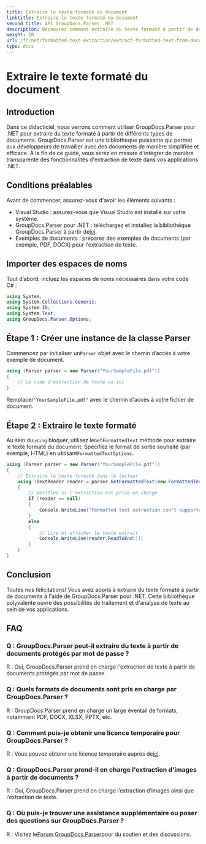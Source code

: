```yaml
---
title: Extraire le texte formaté du document
linktitle: Extraire le texte formaté du document
second_title: API GroupDocs.Parser .NET
description: Découvrez comment extraire du texte formaté à partir de documents à l'aide de GroupDocs.Parser pour .NET. Extraction de texte simple et efficace pour vos applications.
weight: 10
url: /fr/net/formatted-text-extraction/extract-formatted-text-from-document/
type: docs
---
```

# Extraire le texte formaté du document

## Introduction
Dans ce didacticiel, nous verrons comment utiliser GroupDocs.Parser pour .NET pour extraire du texte formaté à partir de différents types de documents. GroupDocs.Parser est une bibliothèque puissante qui permet aux développeurs de travailler avec des documents de manière simplifiée et efficace. À la fin de ce guide, vous serez en mesure d'intégrer de manière transparente des fonctionnalités d'extraction de texte dans vos applications .NET.
## Conditions préalables
Avant de commencer, assurez-vous d'avoir les éléments suivants :
- Visual Studio : assurez-vous que Visual Studio est installé sur votre système.
-  GroupDocs.Parser pour .NET : téléchargez et installez la bibliothèque GroupDocs.Parser à partir de[ici](https://releases.groupdocs.com/parser/net/).
- Exemples de documents : préparez des exemples de documents (par exemple, PDF, DOCX) pour l'extraction de texte.
## Importer des espaces de noms
Tout d’abord, incluez les espaces de noms nécessaires dans votre code C# :
```csharp
using System;
using System.Collections.Generic;
using System.IO;
using System.Text;
using GroupDocs.Parser.Options;
```
## Étape 1 : Créer une instance de la classe Parser
 Commencez par initialiser un`Parser` objet avec le chemin d’accès à votre exemple de document.
```csharp
using (Parser parser = new Parser("YourSampleFile.pdf"))
{
    // Le code d'extraction de texte va ici
}
```
 Remplacer`"YourSampleFile.pdf"` avec le chemin d'accès à votre fichier de document.

## Étape 2 : Extraire le texte formaté
 Au sein du`using` bloquer, utilisez le`GetFormattedText` méthode pour extraire le texte formaté du document. Spécifiez le format de sortie souhaité (par exemple, HTML) en utilisant`FormattedTextOptions`.
```csharp
using (Parser parser = new Parser("YourSampleFile.pdf"))
{
    // Extraire le texte formaté dans le lecteur
    using (TextReader reader = parser.GetFormattedText(new FormattedTextOptions(FormattedTextMode.Html)))
    {
        // Vérifiez si l'extraction est prise en charge
        if (reader == null)
        {
            Console.WriteLine("Formatted text extraction isn't supported.");
        }
        else
        {
            // Lire et afficher le texte extrait
            Console.WriteLine(reader.ReadToEnd());
        }
    }
}
```

## Conclusion
Toutes nos félicitations! Vous avez appris à extraire du texte formaté à partir de documents à l'aide de GroupDocs.Parser pour .NET. Cette bibliothèque polyvalente ouvre des possibilités de traitement et d'analyse de texte au sein de vos applications.

## FAQ
### Q : GroupDocs.Parser peut-il extraire du texte à partir de documents protégés par mot de passe ?
R : Oui, GroupDocs.Parser prend en charge l'extraction de texte à partir de documents protégés par mot de passe.
### Q : Quels formats de documents sont pris en charge par GroupDocs.Parser ?
R : GroupDocs.Parser prend en charge un large éventail de formats, notamment PDF, DOCX, XLSX, PPTX, etc.
### Q : Comment puis-je obtenir une licence temporaire pour GroupDocs.Parser ?
 R : Vous pouvez obtenir une licence temporaire auprès de[ici](https://purchase.groupdocs.com/temporary-license/).
### Q : GroupDocs.Parser prend-il en charge l'extraction d'images à partir de documents ?
R : Oui, GroupDocs.Parser prend en charge l’extraction d’images ainsi que l’extraction de texte.
### Q : Où puis-je trouver une assistance supplémentaire ou poser des questions sur GroupDocs.Parser ?
 R : Visitez le[Forum GroupDocs.Parser](https://forum.groupdocs.com/c/parser/17)pour du soutien et des discussions.